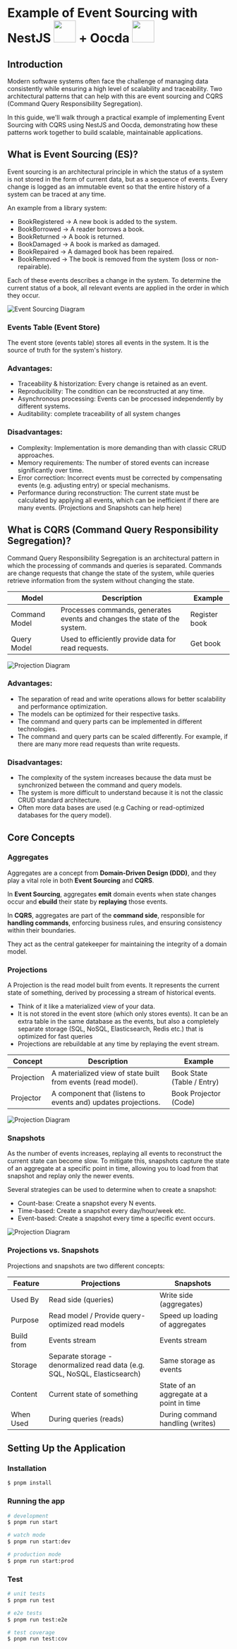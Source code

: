 # Example of Event Sourcing with  NestJS <img src="https://nestjs.com/logo-small-gradient.d792062c.svg" width="50" height="50"> + Oocda <img src="https://ocodacdn.com/image/unsafe/plain/common://ocoda_logo_gradient.svg" width="50" height="50">



## Introduction

Modern software systems often face the challenge of managing data consistently while ensuring a high level of
scalability and traceability. Two architectural patterns that can help with this are event sourcing and CQRS (Command
Query Responsibility Segregation).

In this guide, we'll walk through a practical example of implementing Event Sourcing with CQRS using NestJS and Oocda, demonstrating how these patterns work together to build scalable, maintainable applications.

## What is Event Sourcing (ES)? 

Event sourcing is an architectural principle in which the status of a system is not stored in the form of current data,
but as a sequence of events. Every change is logged as an immutable event so that the entire history of a system can be
traced at any time.

An example from a library system:

- BookRegistered → A new book is added to the system.
- BookBorrowed → A reader borrows a book.
- BookReturned → A book is returned.
- BookDamaged → A book is marked as damaged.
- BookRepaired → A damaged book has been repaired.
- BookRemoved → The book is removed from the system (loss or non-repairable).

Each of these events describes a change in the system. To determine the current status of a book, all relevant events
are applied in the order in which they occur.

![Event Sourcing Diagram](doc/png/event-sourcing.png)

### Events Table (Event Store)

The event store (events table) stores all events in the system. It is the source of truth for the system's history.


### Advantages:

- Traceability & historization: Every change is retained as an event.
- Reproducibility: The condition can be reconstructed at any time.
- Asynchronous processing: Events can be processed independently by different systems.
- Auditability: complete traceability of all system changes

### Disadvantages:

- Complexity: Implementation is more demanding than with classic CRUD approaches.
- Memory requirements: The number of stored events can increase significantly over time.
- Error correction: Incorrect events must be corrected by compensating events (e.g. adjusting entry) or special
  mechanisms.
- Performance during reconstruction: The current state must be calculated by applying all events, which can be
  inefficient if there are many events. (Projections and Snapshots can help here)

## What is CQRS (Command Query Responsibility Segregation)? 

Command Query Responsibility Segregation is an architectural pattern in which the processing of commands and queries is
separated. Commands are change requests that change the state of the system, while queries retrieve information from the
system without changing the state.

| Model         | Description                                                               | Example       |
|---------------|---------------------------------------------------------------------------|---------------|
| Command Model | Processes commands, generates events and changes the state of the system. | Register book |
| Query Model   | Used to efficiently provide data for read requests.                       | Get book      |

![Projection Diagram](doc/png/cqrs.png)

### Advantages:

- The separation of read and write operations allows for better scalability and performance optimization.
- The models can be optimized for their respective tasks.
- The command and query parts can be implemented in different technologies.
- The command and query parts can be scaled differently. For example, if there are many more read requests than write
  requests.

### Disadvantages:

- The complexity of the system increases because the data must be synchronized between the command and query models.
- The system is more difficult to understand because it is not the classic CRUD standard architecture.
- Often more data bases are used (e.g Caching or read-optimized databases for the query model).


## Core Concepts

### Aggregates

Aggregates are a concept from **Domain-Driven Design (DDD)**, and they play a vital role in both **Event Sourcing** and **CQRS**.

In **Event Sourcing**, aggregates **emit** domain events when state changes occur and **ebuild** their state by **replaying** those events.

In **CQRS**, aggregates are part of the **command side**, responsible for **handling commands**, enforcing business rules, and ensuring consistency within their boundaries.

They act as the central gatekeeper for maintaining the integrity of a domain model.


### Projections

A Projection is the read model built from events.
It represents the current state of something, derived by processing a stream of historical events.

- Think of it like a materialized view of your data.
- It is not stored in the event store (which only stores events). It can be an extra table in the same database as the
  events, but also a completely separate storage (SQL, NoSQL, Elasticsearch, Redis etc.) that is optimized for fast
  queries
- Projections are rebuildable at any time by replaying the event stream.

| Concept    | Description                                                   | Example                      |
|------------|---------------------------------------------------------------|------------------------------|
| Projection | A materialized view of state built from events (read model).  | Book State   (Table / Entry) |
| Projector  | A component that (listens to events and) updates projections. | Book Projector (Code)        |

![Projection Diagram](doc/png/projection.png)

### Snapshots

As the number of events increases, replaying all events to reconstruct the current state can become slow.
To mitigate this, snapshots capture the state of an aggregate at a specific point in time, allowing you to load from
that snapshot and replay only the newer events.

Several strategies can be used to determine when to create a snapshot:

- Count-base: Create a snapshot every N events.
- Time-based: Create a snapshot every day/hour/week etc.
- Event-based: Create a snapshot every time a specific event occurs.

![Projection Diagram](doc/png/snapshot.png)

### Projections vs. Snapshots

Projections and snapshots are two different concepts:

| Feature    | Projections                                                                | Snapshots                                |
|------------|----------------------------------------------------------------------------|------------------------------------------|
| Used By    | Read side (queries)                                                        | Write side (aggregates)                  |
| Purpose    | Read model / Provide query-optimized read models                           | Speed up loading of aggregates           |
| Build from | Events stream                                                              | Events  stream                           |
| Storage    | Separate storage - denormalized read data (e.g. SQL, NoSQL, Elasticsearch) | Same storage as events                   |
| Content    | Current state of something                                                 | State of an aggregate at a point in time |
| When Used  | During queries (reads)                                                     | During  command handling (writes)        |


## Setting Up the Application

### Installation

```bash
$ pnpm install
```

### Running the app

```bash
# development
$ pnpm run start

# watch mode
$ pnpm run start:dev

# production mode
$ pnpm run start:prod
```

### Test

```bash
# unit tests
$ pnpm run test

# e2e tests
$ pnpm run test:e2e

# test coverage
$ pnpm run test:cov
```



